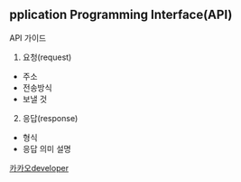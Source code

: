 pplication Programming Interface(API)
---------------------
API 가이드
1. 요청(request)
- 주소
- 전송방식
- 보낼 것

2. 응답(response)
- 형식
- 응답 의미 설명


[카카오developer](https://developers.kakao.com)
